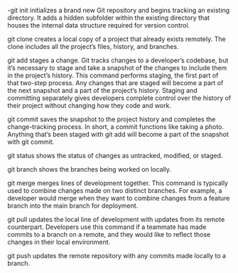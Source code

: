-git init initializes a brand new Git repository and begins tracking an existing directory. It adds a hidden subfolder within the existing directory that houses the internal data structure required for version control.

git clone creates a local copy of a project that already exists remotely. The clone includes all the project’s files, history, and branches.

git add stages a change. Git tracks changes to a developer’s codebase, but it’s necessary to stage and take a snapshot of the changes to include them in the project’s history. This command performs staging, the first part of that two-step process. Any changes that are staged will become a part of the next snapshot and a part of the project’s history. Staging and committing separately gives developers complete control over the history of their project without changing how they code and work.

git commit saves the snapshot to the project history and completes the change-tracking process. In short, a commit functions like taking a photo. Anything that’s been staged with git add will become a part of the snapshot with git commit.

git status shows the status of changes as untracked, modified, or staged.

git branch shows the branches being worked on locally.

git merge merges lines of development together. This command is typically used to combine changes made on two distinct branches. For example, a developer would merge when they want to combine changes from a feature branch into the main branch for deployment.

git pull updates the local line of development with updates from its remote counterpart. Developers use this command if a teammate has made commits to a branch on a remote, and they would like to reflect those changes in their local environment.

git push updates the remote repository with any commits made locally to a branch.